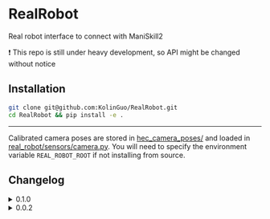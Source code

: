 # RealRobot
Real robot interface to connect with ManiSkill2

:exclamation: This repo is still under heavy development, so API might be changed without notice

## Installation

```bash
git clone git@github.com:KolinGuo/RealRobot.git
cd RealRobot && pip install -e .
```

---

Calibrated camera poses are stored in [hec_camera_poses/](hec_camera_poses) and
loaded in [real_robot/sensors/camera.py](real_robot/sensors/camera.py).
You will need to specify the environment variable `REAL_ROBOT_ROOT`
if not installing from source.

## Changelog

<details>
<summary>0.1.0</summary>
<p>

### New features
* Added `SharedObject` to create/mount objects stored in `SharedMemory`
* Enabled `RSDevice` to run as a separate process (now `Camera` will create
  `RSDevice` as a separate process)
* Enabled `RSDevice` to record camera streams as a rosbag file

### API changes
* `real_robot.sensors.camera`
  * `CameraConfig` now accepts an `fps` parameter
* `real_robot.utils.realsense`
  * `RSDevice` now accepts `device_sn` instead of an `rs.device`
  * `RSDevice` now accepts `color_config` and `depth_config` as parameters
    (`width`, `height`, `fps`) instead of `rs.config`

</p>
</details>

<details>
<summary>0.0.2</summary>
<p>

* Added motion_mode to XArm7 agent
* Added several control_mode: `pd_ee_pos`, `pd_ee_pose_axangle`,
`pd_ee_delta_pose_axangle`, `pd_ee_pose_quat`, `pd_ee_delta_pose_quat`

</p>
</details>
